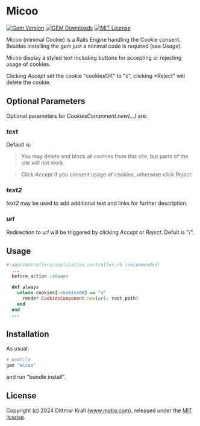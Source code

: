 # Micoo

[![Gem Version](https://badge.fury.io/rb/micoo.png)](http://badge.fury.io/rb/micoo)
[![GEM Downloads](https://img.shields.io/gem/dt/micoo?color=168AFE&logo=ruby&logoColor=FE1616)](https://rubygems.org/gems/micoo)
[![MIT License](https://img.shields.io/badge/license-MIT-blue.svg)](http://choosealicense.com/licenses/mit/)

Micoo (minimal Cookie) is a Rails Engine handling the Cookie consent.
Besides installing the gem just a minimal code is required (see _Usage_).

Micoo display a styled text including buttons for
accepting or rejecting usage of cookies.

Clicking *Accept* set the cookie "cookiesOK" to "x",
clicking *Reject" will delete the cookie.

## Optional Parameters

Optional parameters for *CookiesComponent.new(...)* are:

### _text_

Default is:

> You may delete and block all cookies from this site,
but parts of the site will not work.

> Click *Accept* if you consent usage of cookies, otherwise click *Reject*.

### _text2_

_text2_ may be used to
add additional text and links for further description.

### _url_

Redirection to _url_ will be triggered by clicking *Accept* or *Reject*.
Defult is "/".

## Usage

```ruby
# app/controllers/application_controller.rb (recommended)
  ...
  before_action :always

  def always
    unless cookies[:cookiesOK] == "x"
      render CookiesComponent.new(url: root_path)
    end
  end
  ...
```

## Installation
As usual:

```ruby
# Gemfile
gem "micoo"
```

and run "bundle install".

## License
Copyright (c) 2024 Dittmar Krall (www.matiq.com),
released under the [MIT license](https://opensource.org/licenses/MIT).
